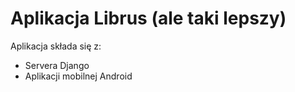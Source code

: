 # Aplikacja Librus (ale taki lepszy)
Aplikacja składa się z:
* Servera Django
* Aplikacji mobilnej Android